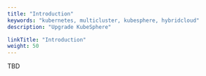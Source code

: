 ```yaml
---
title: "Introduction"
keywords: "kubernetes, multicluster, kubesphere, hybridcloud"
description: "Upgrade KubeSphere"

linkTitle: "Introduction"
weight: 50
---
```


TBD
